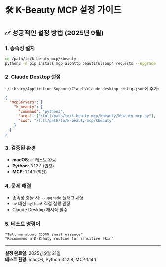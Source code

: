 # 🛠️ K-Beauty MCP 설정 가이드

## ✅ 성공적인 설정 방법 (2025년 9월)

### 1. 종속성 설치
```bash
cd /path/to/k-beauty-mcp/kbeauty
python3 -m pip install mcp aiohttp beautifulsoup4 requests --upgrade
```

### 2. Claude Desktop 설정
`~/Library/Application Support/Claude/claude_desktop_config.json`에 추가:

```json
{
  "mcpServers": {
    "k-beauty": {
      "command": "python3",
      "args": ["/full/path/to/k-beauty-mcp/kbeauty/kbeauty_mcp.py"],
      "cwd": "/full/path/to/k-beauty-mcp/kbeauty"
    }
  }
}
```

### 3. 검증된 환경
- **macOS**: ✅ 테스트 완료
- **Python**: 3.12.8 (권장)
- **MCP**: 1.14.1 (최신)

### 4. 문제 해결
- 종속성 충돌 시: `--upgrade` 플래그 사용
- `uv` 대신 `python3` 직접 실행 권장
- Claude Desktop 재시작 필수

### 5. 테스트 명령어
```
"Tell me about COSRX snail essence"
"Recommend a K-Beauty routine for sensitive skin"
```

---
**설정 완료일**: 2025년 9월 21일  
**테스트 환경**: macOS, Python 3.12.8, MCP 1.14.1
